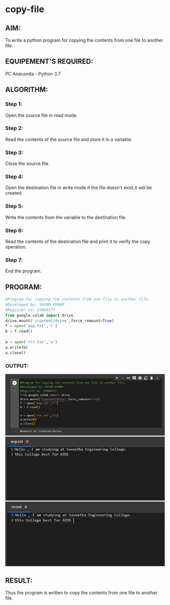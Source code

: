 # copy-file
## AIM:
To write a python program for copying the contents from one file to another file.
## EQUIPEMENT'S REQUIRED: 
PC
Anaconda - Python 3.7
## ALGORITHM: 
### Step 1:
Open the source file in read mode.
### Step 2: 
Read the contents of the source file and store it in a variable.
### Step 3: 
Close the source file.
### Step 4:  
Open the destination file in write mode.if the file doesn't exist,it will be created.
### Step 5: 
Write the contents from the variable to the destination file.
### Step 6: 
Read the contents of the destination file and print it to verify the copy operation.
### Step 7:
End the program.
## PROGRAM:
```python
#Program for copying the contents from one file to another file.
#Developed by: SHYAM KUMAR
#Register no: 23004577
from google.colab import drive
drive.mount('/content/drive',force_remount=True)
f = open('exp.txt','r')
b = f.read()

a = open('rrr.txt','w')
a.write(b)
a.close()
```
### OUTPUT:
![output](exp.jpeg)
![output](exp1.jpeg)
![output](exp2.jpeg)


## RESULT:
Thus the program is written to copy the contents from one file to another file.